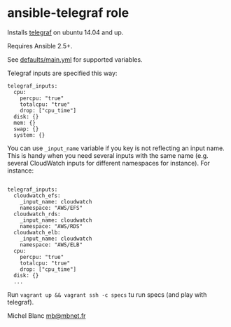 ansible-telegraf role
======================

Installs [telegraf](https://github.com/influxdata/telegraf) on ubuntu
14.04 and up.

Requires Ansible 2.5+.

See
[defaults/main.yml](https://github.com/leucos/ansible-telegraf/blob/master/defaults/main.yml)
for supported variables.

Telegraf inputs are specified this way:

```
telegraf_inputs:
  cpu:
    percpu: "true"
    totalcpu: "true"
    drop: ["cpu_time"]
  disk: {}
  mem: {}
  swap: {}
  system: {}
```

You can use `_input_name` variable if you key is not reflecting an input
name. This is handy when you need several inputs with the same name (e.g. several CloudWatch inputs for different namespaces for instance). For instance:

```

telegraf_inputs:
  cloudwatch_efs:
    _input_name: cloudwatch
    namespace: "AWS/EFS"
  cloudwatch_rds:
    _input_name: cloudwatch
    namespace: "AWS/RDS"
  cloudwatch_elb:
    _input_name: cloudwatch
    namespace: "AWS/ELB"
  cpu:
    percpu: "true"
    totalcpu: "true"
    drop: ["cpu_time"]
  disk: {}
  ...
```


Run `vagrant up && vagrant ssh -c specs` tu run specs (and play with telegraf).

Michel Blanc <mb@mbnet.fr>
